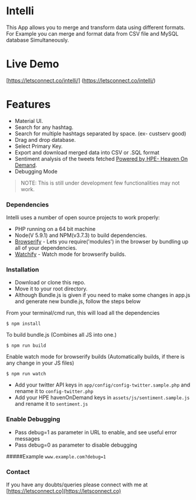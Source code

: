 # Intelli

This App allows you to merge and transform data using different formats. For Example you can merge and format data from CSV file and MySQL database Simultaneously.

# Live Demo

  [https://letsconnect.co/intelli/] (https://letsconnect.co/intelli/)

# Features
- Material UI.
- Search for any hashtag.
- Search for multiple hashtags separated by space. (ex- custserv good)
- Drag and drop database.
- Select Primary Key.
- Export and download merged data into CSV or .SQL format
- Sentiment analysis of the tweets fetched [Powered by HPE- Heaven On Demand](http://www.havenondemand.com/).
- Debugging Mode

> NOTE: This is still under development few functionalities may not work.

### Dependencies

Intelli uses a number of open source projects to work properly:
- PHP running on a 64 bit machine
- Node(V 5.9.1) and NPM(v3.7.3) to build dependencies.
- [Browserify](http://browserify.org/) - Lets you require('modules') in the browser by bundling up all of your dependencies.
- [Watchify](https://www.npmjs.com/package/watchify) - Watch mode for browserify builds.

### Installation

- Download or clone this repo.
- Move it to your root directory.
- Although Bundle.js is given if you need to make some changes in app.js and generate new bundle.js, follow the steps below

From your terminal/cmd run, this will load all the dependencies  
```
$ npm install
```
To build bundle.js (Combines all JS into one.)
```
$ npm run build
```
Enable watch mode for browserify builds (Automatically builds, if there is any change in your JS files)
```
$ npm run watch
```
- Add your twitter API keys in  ``` app/config/config-twitter.sample.php ``` and rename it to ```config-twitter.php```
- Add your HPE havenOnDemand keys in ``` assets/js/sentiment.sample.js ``` and rename it to ```sentiment.js```




### Enable Debugging
- Pass debug=1 as parameter in URL to enable, and see useful error messages
- Pass debug=0 as parameter to disable debugging

#####Example
``` www.example.com?debug=1 ```

### Contact
If you have any doubts/queries please connect with me at [https://letsconnect.co](https://letsconnect.co)

